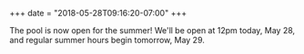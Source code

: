 +++
date = "2018-05-28T09:16:20-07:00"
+++

The pool is now open for the summer! We'll be open at 12pm today, May 28, and regular summer hours begin tomorrow, May 29.
